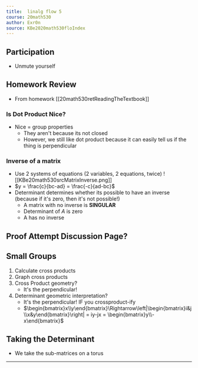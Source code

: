 ```yaml
---
title:  linalg flow 5
course: 20math530
author: Exr0n
source: KBe2020math530floIndex
---
```


## Participation
- Unmute yourself

## Homework Review
- From homework [[20math530retReadingTheTextbook]]

### Is Dot Product Nice?
- Nice = group properties
	- They aren't because its not closed
	- However, we still like dot product because it can easily tell us if the thing is perpendicular

### Inverse of a matrix
- Use 2 systems of equations (2 variables, 2 equations, twice)
![[KBe20math530srcMatrixInverse.png]]
- $y = \frac{c}{bc-ad} = \frac{-c}{ad-bc}$
- Determinant determines whether its possible to have an inverse (because if it's zero, then it's not possible!)
	- A matrix with no inverse is **SINGULAR**
	- Determinant of $A$ is zero
	- A has no inverse

## Proof Attempt Discussion Page?

## Small Groups
1. Calculate cross products
2. Graph cross products
3. Cross Product geometry?
	- It's the perpendicular!
4. Determinant geometric interpretation?
	- It's the perpendicular! IF you crossproduct-ify
	- $\begin{bmatrix}x\\y\end{bmatrix}\Rightarrow\left|\begin{bmatrix}i&j\\x&y\end{bmatrix}\right| = iy-jx = \begin{bmatrix}y\\-x\end{bmatrix}$
## Taking the Determinant
- We take the sub-matrices on a torus

---
